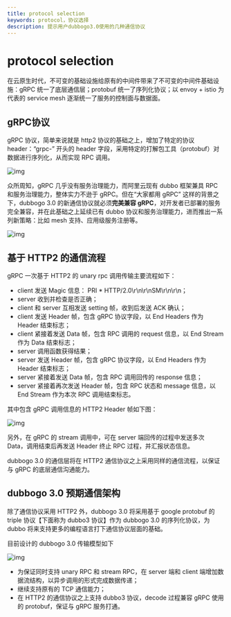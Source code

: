 ```yaml
---
title: protocol selection 
keywords: protocol，协议选择
description: 提示用户dubbogo3.0使用的几种通信协议
---
```


# protocol selection

在云原生时代，不可变的基础设施给原有的中间件带来了不可变的中间件基础设施：gRPC 统一了底层通信层；protobuf 统一了序列化协议；以 envoy + istio 为代表的 service mesh 逐渐统一了服务的控制面与数据面。

## gRPC协议

gRPC 协议，简单来说就是 http2 协议的基础之上，增加了特定的协议 header：“grpc-” 开头的 header 字段，采用特定的打解包工具（protobuf）对数据进行序列化，从而实现 RPC 调用。

![img](https://dubbo.apache.org/imgs/blog/dubbo-go/3.0-plan/p1.webp)

众所周知，gRPC 几乎没有服务治理能力，而阿里云现有 dubbo 框架兼具 RPC 和服务治理能力，整体实力不逊于 gRPC。但在“大家都用 gRPC” 这样的背景之下，dubbogo 3.0 的新通信协议就必须**完美兼容 gRPC**，对开发者已部署的服务完全兼容，并在此基础之上延续已有 dubbo 协议和服务治理能力，进而推出一系列新策略：比如 mesh 支持、应用级服务注册等。

![img](https://dubbo.apache.org/imgs/blog/dubbo-go/3.0-plan/p2.webp)

## 基于 HTTP2 的通信流程

gRPC 一次基于 HTTP2 的 unary rpc 调用传输主要流程如下：

- client 发送 Magic 信息： PRI * HTTP/2.0\r\n\r\nSM\r\n\r\n；
- server 收到并检查是否正确；
- client 和 server 互相发送 setting 帧，收到后发送 ACK 确认；
- client 发送 Header 帧，包含 gRPC 协议字段，以 End Headers 作为 Header 结束标志；
- client 紧接着发送 Data 帧，包含 RPC 调用的 request 信息，以 End Stream 作为 Data 结束标志；
- server 调用函数获得结果；
- server 发送 Header 帧，包含 gRPC 协议字段，以 End Headers 作为 Header 结束标志；
- server 紧接着发送 Data 帧，包含 RPC 调用回传的 response 信息；
- server 紧接着再次发送 Header 帧，包含 RPC 状态和 message 信息，以 End Stream 作为本次 RPC 调用结束标志。

其中包含 gRPC 调用信息的 HTTP2 Header 帧如下图：

![img](https://dubbo.apache.org/imgs/blog/dubbo-go/3.0-plan/p3.webp)

另外，在 gRPC 的 stream 调用中，可在 server 端回传的过程中发送多次 Data，调用结束后再发送 Header 终止 RPC 过程，并汇报状态信息。

dubbogo 3.0 的通信层将在 HTTP2 通信协议之上采用同样的通信流程，以保证与 gRPC 的底层通信沟通能力。

## dubbogo 3.0 预期通信架构

除了通信协议采用 HTTP2 外，dubbogo 3.0 将采用基于 google protobuf 的 triple 协议【下面称为 dubbo3 协议】作为 dubbogo 3.0 的序列化协议，为 dubbo 将来支持更多的编程语言打下通信协议层面的基础。

目前设计的 dubbogo 3.0 传输模型如下

![img](https://dubbo.apache.org/imgs/blog/dubbo-go/3.0-plan/p4.webp)

- 为保证同时支持 unary RPC 和 stream RPC，在 server 端和 client 端增加数据流结构，以异步调用的形式完成数据传递；
- 继续支持原有的 TCP 通信能力；
- 在 HTTP2 的通信协议之上支持 dubbo3 协议，decode 过程兼容 gRPC 使用的 protobuf，保证与 gRPC 服务打通。